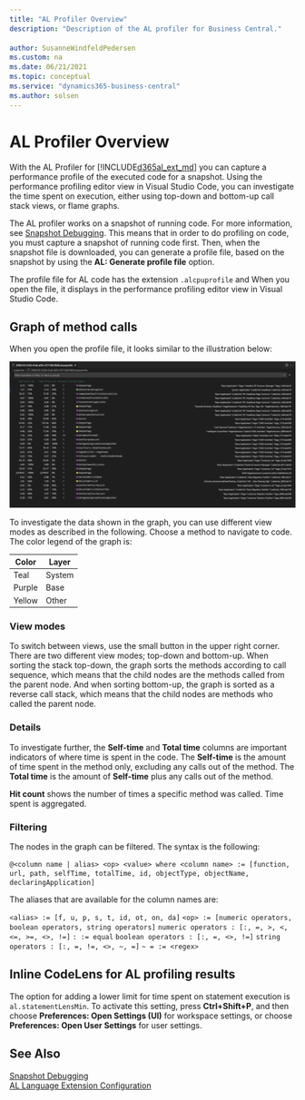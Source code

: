 ```yaml
---
title: "AL Profiler Overview"
description: "Description of the AL profiler for Business Central."

author: SusanneWindfeldPedersen
ms.custom: na
ms.date: 06/21/2021
ms.topic: conceptual
ms.service: "dynamics365-business-central"
ms.author: solsen
---
```


# AL Profiler Overview

With the AL Profiler for [!INCLUDE[d365al_ext_md](../includes/d365al_ext_md.md)] you can capture a performance profile of the executed code for a snapshot. Using the performance profiling editor view in Visual Studio Code, you can investigate the time spent on execution, either using top-down and bottom-up call stack views, or flame graphs.

The AL profiler works on a snapshot of running code. For more information, see [Snapshot Debugging](devenv-snapshot-debugging.md). This means that in order to do profiling on code, you must capture a snapshot of running code first. Then, when the snapshot file is downloaded, you can generate a profile file, based on the snapshot by using the **AL: Generate profile file** option. 

The profile file for AL code has the extension `.alcpuprofile` and When you open the file, it displays in the performance profiling editor view in Visual Studio Code.

## Graph of method calls

When you open the profile file, it looks similar to the illustration below:

![Graph of method calls](../media/profiler-graph.png)

To investigate the data shown in the graph, you can use different view modes as described in the following. Choose a method to navigate to code. The color legend of the graph is:

|Color|Layer|
|-----|-----|
|Teal |System|
|Purple| Base|
|Yellow| Other|

### View modes

To switch between views, use the small button in the upper right corner. There are two different view modes; top-down and bottom-up. When sorting the stack top-down, the graph sorts the methods according to call sequence, which means that the child nodes are the methods called from the parent node. And when sorting bottom-up, the graph is sorted as a reverse call stack, which means that the child nodes are methods who called the parent node.

### Details

To investigate further, the **Self-time** and **Total time** columns are important indicators of where time is spent in the code. The **Self-time** is the amount of time spent in the method only, excluding any calls out of the method. The **Total time** is the amount of **Self-time** plus any calls out of the method. 

**Hit count** shows the number of times a specific method was called. Time spent is aggregated.

### Filtering

The nodes in the graph can be filtered. The syntax is the following:

```
@<column name | alias> <op> <value> where <column name> := [function, url, path, selfTime, totalTime, id, objectType, objectName, declaringApplication]

```
The aliases that are available for the column names are:

`<alias> := [f, u, p, s, t, id, ot, on, da]`
`<op> := [numeric operators, boolean operators, string operators]`
`numeric operators : [:, =, >, <, <=, >=, <>, !=]`
`: := equal`
`boolean operators : [:, =, <>, !=]`
`string operators : [:, =, !=, <>, ~, =]`
`~ = := <regex>`

## Inline CodeLens for AL profiling results

The option for adding a lower limit for time spent on statement execution is `al.statementLensMin`. To activate this setting, press **Ctrl+Shift+P**, and then choose **Preferences: Open Settings (UI)** for workspace settings, or choose **Preferences: Open User Settings** for user settings. <!-- Setting..., which will be shown when opening a code file through the AL profiler`al.statementLensMin` -->

## See Also

[Snapshot Debugging](devenv-snapshot-debugging.md)  
[AL Language Extension Configuration](devenv-al-extension-configuration.md)